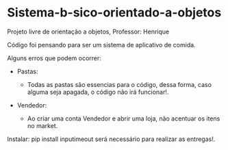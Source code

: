 # Sistema-b-sico-orientado-a-objetos
Projeto livre de orientação a objetos, Professor: Henrique


Código foi pensando para ser um sistema de aplicativo de comida.


Alguns erros que podem ocorrer:
- Pastas:
	- Todas as pastas são essencias para o código, dessa forma, caso alguma seja apagada, o código não irá funcionar!.

- Vendedor:
	- Ao criar uma conta Vendedor e abrir uma loja, não acentuar os itens no market.


Instalar:
	pip install inputimeout
	será necessário para realizar as entregas!.
